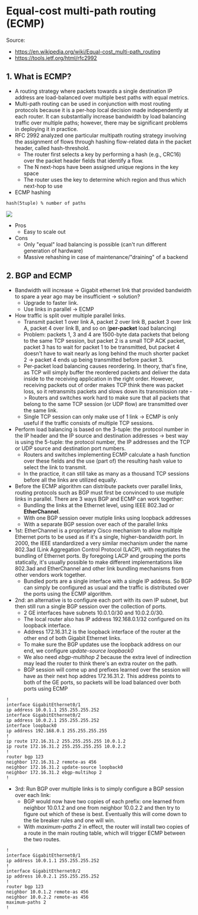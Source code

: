 # Equal-cost multi-path routing (ECMP)

Source:

- <https://en.wikipedia.org/wiki/Equal-cost_multi-path_routing>
- <https://tools.ietf.org/html/rfc2992>

## 1. What is ECMP?

- A routing strategy where packets towards a single destination IP address are load-balanced over multiple best paths with equal metrics.
- Multi-path routing can be used in conjunction with most routing protocols because it is a per-hop local decision made independently at each router. It can substantially increase bandwidth by load balancing traffic over multiple paths; however, there may be significant problems in deploying it in practice.
- RFC 2992 analyzed one particular multipath routing strategy involving the assignment of flows through hashing flow-related data in the packet header, called hash-threshold.
  - The router first selects a key by performing a hash (e.g., CRC16) over the packet header fields that identify a flow.
  - The N next-hops have been assigned unique regions in the key space
  - The router uses the key to determine which region and thus which next-hop to use
- ECMP hashing

```
hash(5tuple) % number of paths
```

![](https://cdn.haproxy.com/wp-content/uploads/2020/02/4.-Equal-cost-multi-path-routing.png)

- Pros
  - Easy to scale out
- Cons
  - Only "equal" load balancing is possible (can't run different generation of hardware)
  - Massive rehashing in case of maintenance/"draining" of a backend

## 2. BGP and ECMP

- Bandwidth will increase -> Gigabit ethernet link that provided bandwidth to spare a year ago may be insufficient -> solution?
  - Upgrade to faster link.
  - Use links in parallel -> ECMP
- How traffic is split over multiple parallel links.
  - Transmit packet 1 over link A, packet 2 over link B, packet 3 over link A, packet 4 over link B, and so on (**per-packet** load balancing)
  - Problem: packets 1, 3 and 4 are 1500-byte data packets that belong to the same TCP session, but packet 2 is a small TCP ACK packet, packet 3 has to wait for packet 1 to be transmitted, but packet 4 doesn't have to wait nearly as long behind the much shorter packet 2 -> packet 4 ends up being transmitted before packet 3.
  - Per-packet load balancing causes reordering. In theory, that's fine, as TCP will simply buffer the reordered packets and deliver the data inside to the receiving application in the right order. However, receiving packets out of order makes TCP think there was packet loss, so it retransmits packets and slows down its transmission rate -> Routers and switches work hard to make sure that all packets that belong to the same TCP session (or UDP flow) are transmitted over the same link.
  - Single TCP session can only make use of 1 link -> ECMP is only useful if the traffic consists of multiple TCP sessions.
- Perform load balancing is based on the 3-tuple: the protocol number in the IP header and the IP source and destination addresses -> best way is using the 5-tuple: the protocol number, the IP addresses and the TCP or UDP source and destination port numbers.
  - Routers and switches implementing ECMP calculate a hash function over these fields and the use (part of) the resulting hash value to select the link to transmit.
  - In the practice, it can still take as many as a thousand TCP sessions before all the links are utilized equally.
- Before the ECMP algorithm can distribute packets over parallel links, routing protocols such as BGP must first be convinced to use mutiple links in parallel. There are 3 ways BGP and ECMP can work together:
  - Bundling the links at the Ethernet level, using IEEE 802.3ad or **EtherChannel**.
  - With one BGP session oever mutiple links using loopback addresses
  - With a separate BGP session over each of the parallel links
- 1st: EtherChannel is a proprietary Cisco mechanism to allow multiple Ethernet ports to be used as if it's a single, higher-bandwidth port. In 2000, the IEEE standardized a very similar mechanism under the name 802.3ad (Link Aggregation Control Protocol (LACP), with negotiates the bundling of Ethernet ports. By foregoing LACP and  grouping the ports statically, it's usually possible to make different implementations like 802.3ad and EtherChannel and other link bundling mechanisms from other vendors work together.
  - Bundled ports are a single interface with a single IP address. So BGP can simply be configured as usual and the traffic is distributed over the ports using the ECMP algorithm.
- 2nd: an alternative is to configure each port with its own IP subnet, but then still run a single BGP session over the collection of ports.
  - 2 GE interfaces have subnets 10.0.1.0/30 and 10.0.2.0/30.
  - The local router also has IP address 192.168.0.1/32 configured on its loopback interface.
  - Address 172.16.31.2 is the loopback interface of the router at the other end of both Gigabit Ethernet links.
  - To make sure the BGP updates use the loopback address on our end, we configure *update-source loopback0*
  - We also need *ebgp-multihop 2* because the extra level of indirection may lead the router to think there's an extra router on the path.
  - BGP session will come up and prefixes learned over the session will have as their  next hop addres 172.16.31.2. This address points to both of the GE ports, so packets will be load balanced over both ports using ECMP

```
!
interface GigabitEthernet0/1
ip address 10.0.1.1 255.255.255.252
interface GigabitEthernet0/2
ip address 10.0.2.1 255.255.255.252
interface loopback0
ip address 192.168.0.1 255.255.255.255
!
ip route 172.16.31.2 255.255.255.255 10.0.1.2
ip route 172.16.31.2 255.255.255.255 10.0.2.2
!
router bgp 123
neighbor 172.16.31.2 remote-as 456
neighbor 172.16.31.2 update-source loopback0
neighbor 172.16.31.2 ebgp-multihop 2
!
```

- 3rd: Run BGP over multiple links is to simply configure a BGP session over each link:
  - BGP would now have two copies of each prefix: one learned from neighbor 10.0.1.2 and one from neighbor 10.0.2.2 and then try to figure out which of these is best. Eventually this will come down to the tie breaker rules and one will win.
  - With *maximum-paths 2* in effect, the router will install two copies of a route in the main routing table, which will trigger ECMP between the two routes.

```
!
interface GigabitEthernet0/1
ip address 10.0.1.1 255.255.255.252
!
interface GigabitEthernet0/2
ip address 10.0.2.1 255.255.255.252
!
router bgp 123
neighbor 10.0.1.2 remote-as 456
neighbor 10.0.2.2 remote-as 456
maximum-paths 2
!
```
